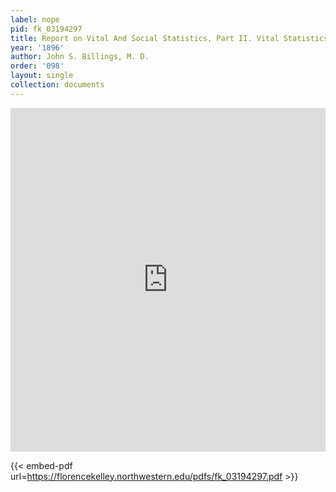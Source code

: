 ```yaml
---
label: nope
pid: fk_03194297
title: Report on Vital And Social Statistics, Part II. Vital Statistics
year: '1896'
author: John S. Billings, M. D.
order: '098'
layout: single
collection: documents
---
```

<iframe src="https://northwestern.app.box.com/embed/s/7nxjikgcrw4uw5b6ykb3dbqdtndrt6e3?sortColumn=date&view=list" width="100%" height="550" frameborder="0" allowfullscreen webkitallowfullscreen msallowfullscreen></iframe>


{{< embed-pdf url=https://florencekelley.northwestern.edu/pdfs/fk_03194297.pdf >}}